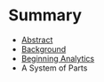 # Summary

* [Abstract](README.md)
* [Background](01-background.md)
* [Beginning Analytics](02-beginning_analytics.md)
* A System of Parts

